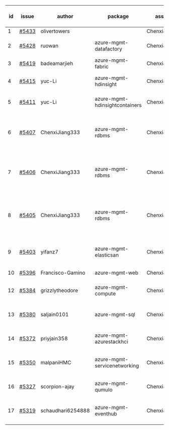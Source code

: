 | id | issue | author | package | assignee | bot advice | created date of issue | target release date | date from target |
| ------ | ------ | ------ | ------ | ------ | ------ | ------ | ------ | :-----: |
| 1 | [#5433](https://github.com/Azure/sdk-release-request/issues/5433) | olivertowers |  | ChenxiJiang333 |  | 08-19 |  | 0 |
| 2 | [#5428](https://github.com/Azure/sdk-release-request/issues/5428) | ruowan | azure-mgmt-datafactory | ChenxiJiang333 | close to release date. | 08-16 | 08-23 | 2 |
| 3 | [#5419](https://github.com/Azure/sdk-release-request/issues/5419) | badeamarjieh | azure-mgmt-fabric | ChenxiJiang333 | FirstBeta. TypeSpec. | 08-12 | 09-26 |  |
| 4 | [#5415](https://github.com/Azure/sdk-release-request/issues/5415) | yuc-Li | azure-mgmt-hdinsight | ChenxiJiang333 | close to release date. | 08-08 | 08-22 | 1 |
| 5 | [#5411](https://github.com/Azure/sdk-release-request/issues/5411) | yuc-Li | azure-mgmt-hdinsightcontainers | ChenxiJiang333 | close to release date. | 08-08 | 08-22 | 1 |
| 6 | [#5407](https://github.com/Azure/sdk-release-request/issues/5407) | ChenxiJiang333 | azure-mgmt-rdbms | ChenxiJiang333 | duplicated issue  <br> Attention to inconsistent tag. MultiAPI | 08-07 | fail to get. |  |
| 7 | [#5406](https://github.com/Azure/sdk-release-request/issues/5406) | ChenxiJiang333 | azure-mgmt-rdbms | ChenxiJiang333 | duplicated issue  <br> Attention to inconsistent tag. MultiAPI | 08-07 | fail to get. |  |
| 8 | [#5405](https://github.com/Azure/sdk-release-request/issues/5405) | ChenxiJiang333 | azure-mgmt-rdbms | ChenxiJiang333 | duplicated issue  <br> new version is 0.0.0, please check base branch! | 08-07 | fail to get. |  |
| 9 | [#5403](https://github.com/Azure/sdk-release-request/issues/5403) | yifanz7 | azure-mgmt-elasticsan | ChenxiJiang333 | close to release date. HoldOn. | 08-07 | 08-22 | 1 |
| 10 | [#5396](https://github.com/Azure/sdk-release-request/issues/5396) | Francisco-Gamino | azure-mgmt-web | ChenxiJiang333 |  | 08-01 | fail to get. |  |
| 12 | [#5384](https://github.com/Azure/sdk-release-request/issues/5384) | grizzlytheodore | azure-mgmt-compute | ChenxiJiang333 | close to release date. | 07-30 | 08-23 | 2 |
| 13 | [#5380](https://github.com/Azure/sdk-release-request/issues/5380) | saljain0101 | azure-mgmt-sql | ChenxiJiang333 | close to release date. HoldOn. | 07-26 | 08-22 | 1 |
| 14 | [#5372](https://github.com/Azure/sdk-release-request/issues/5372) | priyjain358 | azure-mgmt-azurestackhci | ChenxiJiang333 | close to release date. | 07-24 | 08-22 | 1 |
| 15 | [#5350](https://github.com/Azure/sdk-release-request/issues/5350) | malpaniHMC | azure-mgmt-servicenetworking | ChenxiJiang333 | close to release date. HoldOn. | 07-18 | 08-23 | 2 |
| 16 | [#5327](https://github.com/Azure/sdk-release-request/issues/5327) | scorpion-ajay | azure-mgmt-qumulo | ChenxiJiang333 | close to release date. | 07-09 | 08-23 | 2 |
| 17 | [#5319](https://github.com/Azure/sdk-release-request/issues/5319) | schaudhari6254888 | azure-mgmt-eventhub | ChenxiJiang333 | close to release date. HoldOn. | 07-05 | 08-23 | 2 |
